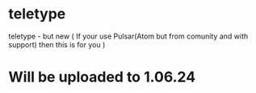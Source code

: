 # teletype
teletype - but new ( If your use Pulsar(Atom but from comunity and with support) then this is for you )

# Will be uploaded to 1.06.24
